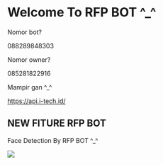 # Welcome To RFP BOT ^_^

Nomor bot?

088289848303

Nomor owner?

085281822916

Mampir gan ^_^

https://api.i-tech.id/

## NEW FITURE RFP BOT

Face Detection By RFP BOT ^_^

<img src="https://api.i-tech.id/img/facedetect.jpg"/>
